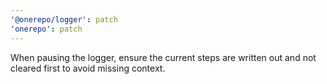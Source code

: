 ```yaml
---
'@onerepo/logger': patch
'onerepo': patch
---
```


When pausing the logger, ensure the current steps are written out and not cleared first to avoid missing context.
